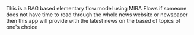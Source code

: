This is a RAG based elementary flow model using MIRA Flows
if someone does not have time to read through the whole news website or newspaper then this app will provide with the latest news on the based of topics of one's  choice
